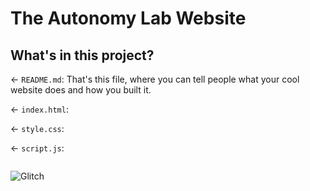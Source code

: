 # The Autonomy Lab Website

## What's in this project?

← `README.md`: That's this file, where you can tell people what your cool website does and how you built it.

← `index.html`:

← `style.css`:

← `script.js`:

```html

```

![Glitch](https://cdn.glitch.com/a9975ea6-8949-4bab-addb-8a95021dc2da%2FLogo_Color.svg?v=1602781328576)
